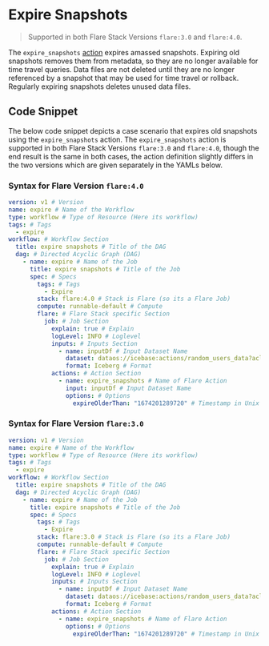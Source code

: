 # Expire Snapshots

> Supported in both Flare Stack Versions `flare:3.0` and `flare:4.0`.
> 

The `expire_snapshots` [action](../Building%20Blocks%20of%20Flare%20Workflow/Actions.md) expires amassed snapshots. Expiring old snapshots removes them from metadata, so they are no longer available for time travel queries. Data files are not deleted until they are no longer referenced by a snapshot that may be used for time travel or rollback. Regularly expiring snapshots deletes unused data files.

## Code Snippet

The below code snippet depicts a case scenario that expires old snapshots using the `expire_snapshots` action. The `expire_snapshots` action is supported in both Flare Stack Versions `flare:3.0` and `flare:4.0`, though the end result is the same in both cases, the action definition slightly differs in the two versions which are given separately in the YAMLs below.

### Syntax for Flare Version `flare:4.0`

```yaml
version: v1 # Version
name: expire # Name of the Workflow
type: workflow # Type of Resource (Here its workflow)
tags: # Tags
  - expire
workflow: # Workflow Section
  title: expire snapshots # Title of the DAG
  dag: # Directed Acyclic Graph (DAG)
    - name: expire # Name of the Job
      title: expire snapshots # Title of the Job
      spec: # Specs
        tags: # Tags
          - Expire
        stack: flare:4.0 # Stack is Flare (so its a Flare Job)
        compute: runnable-default # Compute
        flare: # Flare Stack specific Section
          job: # Job Section
            explain: true # Explain
            logLevel: INFO # Loglevel
            inputs: # Inputs Section
              - name: inputDf # Input Dataset Name
                dataset: dataos://icebase:actions/random_users_data?acl=rw # Input UDL
                format: Iceberg # Format
            actions: # Action Section
              - name: expire_snapshots # Name of Flare Action
                input: inputDf # Input Dataset Name
                options: # Options
                  expireOlderThan: "1674201289720" # Timestamp in Unix Format (All snapshots older than the timestamp are expired)
```

### Syntax for Flare Version `flare:3.0`

```yaml
version: v1 # Version
name: expire # Name of the Workflow
type: workflow # Type of Resource (Here its workflow)
tags: # Tags
  - expire
workflow: # Workflow Section
  title: expire snapshots # Title of the DAG
  dag: # Directed Acyclic Graph (DAG)
    - name: expire # Name of the Job
      title: expire snapshots # Title of the Job
      spec: # Specs
        tags: # Tags
          - Expire
        stack: flare:3.0 # Stack is Flare (so its a Flare Job)
        compute: runnable-default # Compute
        flare: # Flare Stack specific Section
          job: # Job Section
            explain: true # Explain
            logLevel: INFO # Loglevel
            inputs: # Inputs Section
              - name: inputDf # Input Dataset Name
                dataset: dataos://icebase:actions/random_users_data?acl=rw # Input UDL
                format: Iceberg # Format
            actions: # Action Section
              - name: expire_snapshots # Name of Flare Action
                options: # Options
                  expireOlderThan: "1674201289720" # Timestamp in Unix Format (All snapshots older than the timestamp are expired)
```